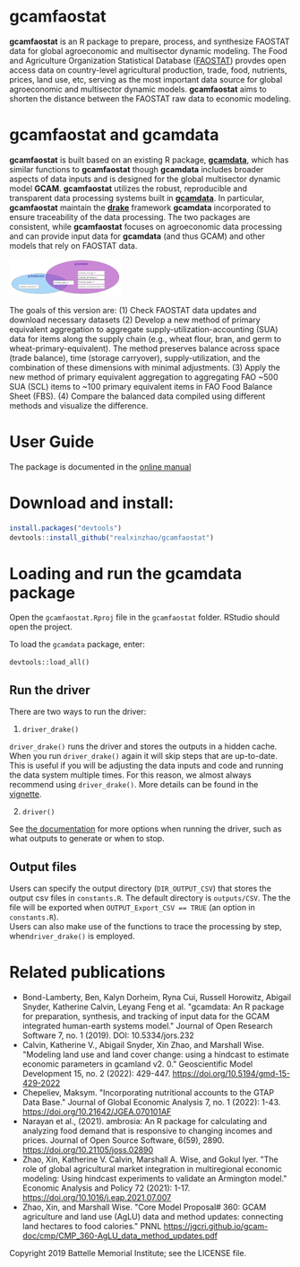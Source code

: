 

# gcamfaostat
**gcamfaostat** is an R package to prepare, process, and synthesize FAOSTAT data for global agroeconomic and multisector dynamic modeling. The Food and Agriculture Organization Statistical Database ([FAOSTAT](https://www.fao.org/faostat/en/#data)) provdes open access data on country-level agricultural production, trade, food, nutrients, prices, land use, etc, serving as the most important data source for global agroeconomic and multisector dynamic models. **gcamfaostat** aims to shorten the distance between the FAOSTAT raw data to economic modeling.

# gcamfaostat and gcamdata
**gcamfaostat** is built based on an existing R package, **[gcamdata](https://jgcri.github.io/gcamdata/index.html)**, which has similar functions to **gcamfaostat** though **gcamdata** includes broader aspects of data inputs and is designed for the global multisector dynamic model **GCAM**. **gcamfaostat** utilizes the robust, reproducible and transparent data processing systems built in **[gcamdata](https://github.com/JGCRI/gcam-core)**. In particular, **gcamfaostat** maintain the **[drake](https://books.ropensci.org/drake/)** framework **gcamdata** incorporated to ensure traceability of the data processing.  The two packages are consistent, while **gcamfaostat** focuses on agroeconomic data processing and can provide input data for **gcamdata** (and thus GCAM) and other models that rely on FAOSTAT data.

<img src="figure/Fig_gcamfaostat_and_gcamdata.jpg"
     alt="Relationship between gcamfaostat and gcamdata"
     width="200"/>



The goals of this version are:
(1) Check FAOSTAT data updates and download necessary datasets
(2) Develop a new method of primary equivalent aggregation to aggregate supply-utilization-accounting (SUA) data for items along the supply chain (e.g., wheat flour, bran, and germ to wheat-primary-equivalent). The method preserves balance across space (trade balance), time (storage carryover), supply-utilization, and the combination of these dimensions with minimal adjustments. 
(3) Apply the new method of primary equivalent aggregation to aggregating FAO ~500 SUA (SCL) items to ~100 primary equivalent items in FAO Food Balance Sheet (FBS).
(4) Compare the balanced data compiled using different methods and visualize the difference.      
    
# User Guide
The package is documented in the [online manual](https://realxinzhao.github.io/gcamfaostat/index.html)


# Download and install:

```r
install.packages("devtools")
devtools::install_github("realxinzhao/gcamfaostat")
```
# Loading and run the gcamdata package

Open the `gcamfaostat.Rproj` file in the `gcamfaostat` folder. RStudio should open the project.

To load the `gcamdata` package, enter:

`devtools::load_all()`

## Run the driver
There are two ways to run the driver:
1. `driver_drake()`  

`driver_drake()` runs the driver and stores the outputs in a hidden cache. When you run `driver_drake()` again it will skip steps that are up-to-date. This is useful if you will be adjusting the data inputs and code and running the data system multiple times. For this reason, we almost always recommend using `driver_drake()`. More details can be found in the [vignette](https://jgcri.github.io/gcamdata/articles/driverdrake_vignette.html).

2. `driver()`  

See [the documentation](https://jgcri.github.io/gcamdata/reference/driver.html) for more options when running the driver, such as what outputs to generate or when to stop.

## Output files  
Users can specify the output directory (`DIR_OUTPUT_CSV`) that stores the output csv files in `constants.R`. The default directory is `outputs/CSV`. The the file will be exported when `OUTPUT_Export_CSV == TRUE` (an option in `constants.R`).  
Users can also make use of the functions to trace the processing by step, when`driver_drake()` is employed.  


# Related publications  
- Bond-Lamberty, Ben, Kalyn Dorheim, Ryna Cui, Russell Horowitz, Abigail Snyder, Katherine Calvin, Leyang Feng et al. "gcamdata: An R package for preparation, synthesis, and tracking of input data for the GCAM integrated human-earth systems model." Journal of Open Research Software 7, no. 1 (2019). DOI: 10.5334/jors.232
- Calvin, Katherine V., Abigail Snyder, Xin Zhao, and Marshall Wise. "Modeling land use and land cover change: using a hindcast to estimate economic parameters in gcamland v2. 0." Geoscientific Model Development 15, no. 2 (2022): 429-447. https://doi.org/10.5194/gmd-15-429-2022
- Chepeliev, Maksym. "Incorporating nutritional accounts to the GTAP Data Base." Journal of Global Economic Analysis 7, no. 1 (2022): 1-43. https://doi.org/10.21642/JGEA.070101AF 
- Narayan et al., (2021). ambrosia: An R package for calculating and analyzing food demand that is responsive to changing incomes and prices. Journal of Open Source Software, 6(59), 2890. https://doi.org/10.21105/joss.02890
- Zhao, Xin, Katherine V. Calvin, Marshall A. Wise, and Gokul Iyer. "The role of global agricultural market integration in multiregional economic modeling: Using hindcast experiments to validate an Armington model." Economic Analysis and Policy 72 (2021): 1-17. https://doi.org/10.1016/j.eap.2021.07.007
- Zhao, Xin, and Marshall Wise. "Core Model Proposal# 360: GCAM agriculture and land use (AgLU) data and method updates: connecting land hectares to food calories." PNNL https://jgcri.github.io/gcam-doc/cmp/CMP_360-AgLU_data_method_updates.pdf 




Copyright 2019 Battelle Memorial Institute; see the LICENSE file.
